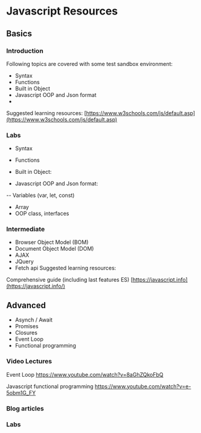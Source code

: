 # Javascript Resources


## Basics

### Introduction
Following topics are covered with some test sandbox environment:

 - Syntax
 - Functions
 - Built in Object
 - Javascript OOP and Json format
 -

Suggested learning resources:
[https://www.w3schools.com/js/default.asp](https://www.w3schools.com/js/default.asp)

### Labs
 - Syntax
 
 - Functions

 - Built in Object:
 
 - Javascript OOP and Json format:
 
 -- Variables (var, let, const)
-  Array
-  OOP class, interfaces



### Intermediate

 - Browser Object Model (BOM)
 - Document Object Model (DOM)
 - AJAX
 - JQuery
- Fetch api
Suggested learning resources:

Comprehensive guide (including last features ES)
[https://javascript.info](https://javascript.info/)


## Advanced
- Asynch / Await
- Promises
- Closures
- Event Loop
- Functional programming

### Video Lectures
Event Loop
https://www.youtube.com/watch?v=8aGhZQkoFbQ

Javascript functional programming
https://www.youtube.com/watch?v=e-5obm1G_FY


### Blog articles


### Labs



<!--stackedit_data:
eyJoaXN0b3J5IjpbLTM4MjU0MjgxMiwtMTk3MTQxNjA1OSwxMz
c3NDIxMjk1LDE5MDA4OTk2MTEsMTc0Nzg4ODIxMyw3MjQzNjE3
ODksLTExNTU1NDMyNDIsODE4ODcwNjY3LC05Mjg2MDU1ODksMT
U1MzQxNDc4NSwtOTUzNTM2OTksLTIwOTA5ODY4MDEsMzI4ODUy
MzA1LDkxNTA3NjMwNSwtNTExNTgxMzU5LDEyNTkwMTI1MDBdfQ
==
-->